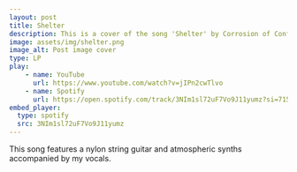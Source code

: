 ```yaml
---
layout: post
title: Shelter
description: This is a cover of the song 'Shelter' by Corrosion of Conformity. 
image: assets/img/shelter.png
image_alt: Post image cover
type: LP
play:
    - name: YouTube
      url: https://www.youtube.com/watch?v=jIPn2cwTlvo
    - name: Spotify
      url: https://open.spotify.com/track/3NIm1sl72uF7Vo9J11yumz?si=715b384772b44145
embed_player:
  type: spotify
  src: 3NIm1sl72uF7Vo9J11yumz
---
```

This song features a nylon string guitar and atmospheric synths accompanied by my vocals. 
